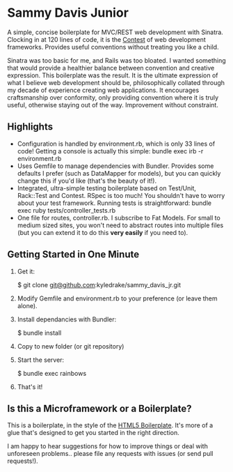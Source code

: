Sammy Davis Junior
==================

A simple, concise boilerplate for MVC/REST web development with Sinatra. Clocking in at 120 lines of code, it is the [Contest](http://blog.citrusbyte.com/2009/05/19/introducing-contest) of web development frameworks. Provides useful conventions without treating you like a child.

Sinatra was too basic for me, and Rails was too bloated. I wanted something that would provide a healthier balance between convention and creative expression. This boilerplate was the result. It is the ultimate expression of what I believe web development should be, philosophically collated through my decade of experience creating web applications. It encourages craftsmanship over conformity, only providing convention where it is truly useful, otherwise staying out of the way. Improvement without constraint.


Highlights
----------

* Configuration is handled by environment.rb, which is only 33 lines of code! Getting a console is actually this simple: bundle exec irb -r environment.rb
* Uses Gemfile to manage dependencies with Bundler. Provides some defaults I prefer (such as DataMapper for models), but you can quickly change this if you'd like (that's the beauty of it!).
* Integrated, ultra-simple testing boilerplate based on Test/Unit, Rack::Test and Contest. RSpec is too much! You shouldn't have to worry about your test framework. Running tests is straightforward: bundle exec ruby tests/controller\_tests.rb
* One file for routes, controller.rb. I subscribe to Fat Models. For small to medium sized sites, you won't need to abstract routes into multiple files (but you can extend it to do this __very easily__ if you need to).


Getting Started in One Minute
-----------------------------

1) Get it:

    $ git clone git@github.com:kyledrake/sammy_davis_jr.git

2) Modify Gemfile and environment.rb to your preference (or leave them alone).

3) Install dependancies with Bundler:

    $ bundle install

4) Copy to new folder (or git repository)

5) Start the server:

    $ bundle exec rainbows

6) That's it!


Is this a Microframework or a Boilerplate?
------------------------------------------

This is a boilerplate, in the style of the [HTML5 Boilerplate](http://html5boilerplate.com). It's more of a glue that's designed to get you started in the right direction.

I am happy to hear suggestions for how to improve things or deal with unforeseen problems.. please file any requests with issues (or send pull requests!).

